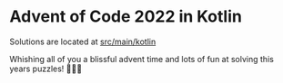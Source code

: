# Advent of Code 2022 in Kotlin

Solutions are located at [src/main/kotlin](src/main/kotlin)

Whishing all of you a blissful advent time and lots of fun at solving this years puzzles! 🎄🍪🔔

